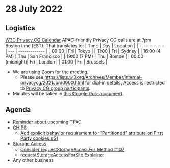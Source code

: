 # 28 July 2022
## Logistics
[W3C Privacy CG Calendar](https://www.w3.org/groups/cg/privacycg/calendar)
APAC-friendly Privacy CG calls are at 7pm Boston time (EST). That translates to:
| Time         | Day | Location      |
| ------------ | --- | ------------- |
| 09:00        | Fri | Tokyo         |
| 11:00        | Fri | Sydney        |
| 16:00 (4 PM) | Thu | San Francisco |
| 19:00 (7 PM) | Thu | Boston        |
| 00:00 (midnight)| Fri | London     |
| 01:00        | Fri | Brussels      |
* We are using Zoom for the meeting.
    * Please see https://lists.w3.org/Archives/Member/internal-privacycg/2021Jun/0000.html for dial-in details. Access is restricted to [Privacy CG group participants](https://www.w3.org/community/privacycg/participants).
* Minutes will be taken in [this Google Docs document](https://docs.google.com/document/d/1DZEhS1UHJ1PKxt5ZwKmn5LZ4bo10UFyNXeLp2dUuzRM/edit#).

## Agenda
* Reminder about upcoming [TPAC](https://www.w3.org/2022/09/TPAC/Overview.html)
* [CHIPS](https://github.com/privacycg/CHIPS)
  * [Add explicit behavior requirement for "Partitioned" attribute on First Party cookies #51](https://github.com/privacycg/CHIPS/issues/51)
* [Storage Access](https://github.com/privacycg/storage-access)
  * [Consider requestStorageAccessFor Method #107](https://github.com/privacycg/storage-access/issues/107)
  * [requestStorageAccessForSite Explainer](https://github.com/mreichhoff/requestStorageAccessForSite)
* Any other business
